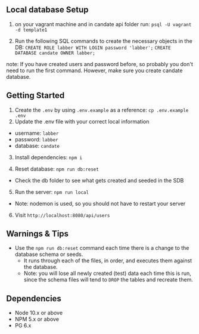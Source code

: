 ## Local database Setup

1. on your vagrant machine and in candate api folder run:
   `psql -U vagrant -d template1`

2. Run the following SQL commands to create the necessary objects in the DB:
   `CREATE ROLE labber WITH LOGIN password 'labber';`
   `CREATE DATABASE candate OWNER labber;`

note: If you have created users and password before, so probably you don't need to run the first command. However, make sure you create candate database.

## Getting Started

1. Create the `.env` by using `.env.example` as a reference: `cp .env.example .env`
2. Update the .env file with your correct local information

- username: `labber`
- password: `labber`
- database: `candate`

3. Install dependencies: `npm i`

4. Reset database: `npm run db:reset`

- Check the db folder to see what gets created and seeded in the SDB

5. Run the server: `npm run local`

- Note: nodemon is used, so you should not have to restart your server

6. Visit `http://localhost:8080/api/users`

## Warnings & Tips

- Use the `npm run db:reset` command each time there is a change to the database schema or seeds.
  - It runs through each of the files, in order, and executes them against the database.
  - Note: you will lose all newly created (test) data each time this is run, since the schema files will tend to `DROP` the tables and recreate them.

## Dependencies

- Node 10.x or above
- NPM 5.x or above
- PG 6.x
